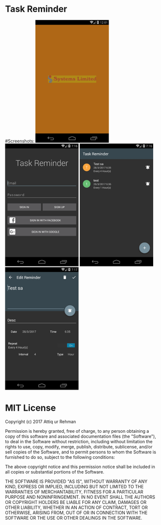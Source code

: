 # Task Reminder

#Screenshots:
<img src="/screenshots/SplashScreen.png" height="400px"/>
<img src="/screenshots/LoginScreen.png" height="400px"/>
<img src="/screenshots/Add Edit Screen.png" height="400px"/>
<img src="/screenshots/MainReminderScreen.png" height="400px"/>

# MIT License

Copyright (c) 2017 Attiq ur Rehman

Permission is hereby granted, free of charge, to any person obtaining a copy
of this software and associated documentation files (the "Software"), to deal
in the Software without restriction, including without limitation the rights
to use, copy, modify, merge, publish, distribute, sublicense, and/or sell
copies of the Software, and to permit persons to whom the Software is
furnished to do so, subject to the following conditions:

The above copyright notice and this permission notice shall be included in all
copies or substantial portions of the Software.

THE SOFTWARE IS PROVIDED "AS IS", WITHOUT WARRANTY OF ANY KIND, EXPRESS OR
IMPLIED, INCLUDING BUT NOT LIMITED TO THE WARRANTIES OF MERCHANTABILITY,
FITNESS FOR A PARTICULAR PURPOSE AND NONINFRINGEMENT. IN NO EVENT SHALL THE
AUTHORS OR COPYRIGHT HOLDERS BE LIABLE FOR ANY CLAIM, DAMAGES OR OTHER
LIABILITY, WHETHER IN AN ACTION OF CONTRACT, TORT OR OTHERWISE, ARISING FROM,
OUT OF OR IN CONNECTION WITH THE SOFTWARE OR THE USE OR OTHER DEALINGS IN THE
SOFTWARE.

